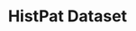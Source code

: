 ---
layout: default
citation: "\n@article{petralia_histpat_2019,\n\ttitle = {{HistPat} {Dataset}},\n\t\
  url = {https://dataverse.harvard.edu/dataset.xhtml?persistentId=doi:10.7910/DVN/BPC15W},\n\
  \tdoi = {10.7910/DVN/BPC15W},\n\tabstract = {HistPat provides the geography of historical\
  \ patents granted by the United States Patent and Trademark Office (USPTO) from\
  \ 1790 to 1975. This histo...},\n\tlanguage = {en},\n\turldate = {2021-08-24},\n\
  \tauthor = {Petralia, Sergio and Balland, Pierre-Alexandre and Rigby, David},\n\t\
  month = jan,\n\tyear = {2019},\n\tnote = {type: dataset},\n}\n"
cost: None
description: 'HistPat provides the geography of historical patents granted by the
  United States Patent and Trademark Office (USPTO) from 1790 to 1975. This historical
  dataset is constructed using digitalized records of original patent documents that
  are publicly available. HistPat can be used in different disciplines ranging from
  geography, economics, history, network science, and science and technology studies.
  Additionally, it can easily be merged with post-1975 USPTO digital patent data to
  extend it until today. (2016-05-23) '
doi: 10.7910/DVN/BPC15W
last_edit: Mon, 19 Jun 2023 16:40:28 GMT
location: https://dataverse.harvard.edu/dataset.xhtml?persistentId=doi:10.7910/DVN/BPC15W
maintained_by: Contact maintainer through Dataverse
open_access: 'TRUE'
record_creation_timestamp: 08/24/2021, 15:31:52
shortname: histpat
tags:
- Historical Patents
- Technological Change
- Inventions
- Geography
- Economics
terms_of_use: ' CC0 1.0'
title: HistPat Dataset
uuid: 40f30ff4-d152-4aa8-89a9-e31dddc812dc
versioning: 'FALSE'
---